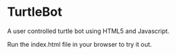 TurtleBot
=========
A user controlled turtle bot using HTML5 and Javascript.

Run the index.html file in your browser to try it out.
